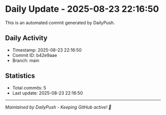 # Daily Update - 2025-08-23 22:16:50

This is an automated commit generated by DailyPush.

## Daily Activity
- Timestamp: 2025-08-23 22:16:50
- Commit ID: b42e9aae
- Branch: main

## Statistics
- Total commits: 5
- Last update: 2025-08-23 22:16:50

---
*Maintained by DailyPush - Keeping GitHub active! 🚀*
